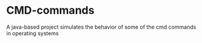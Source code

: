 # CMD-commands
A java-based project simulates the behavior of some of the cmd commands in operating systems
